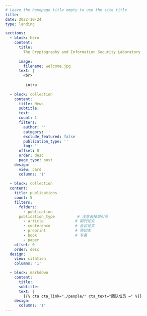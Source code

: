 ```yaml
---
# Leave the homepage title empty to use the site title
title:
date: 2022-10-24
type: landing

sections:
  - block: hero
    content:
      title:
        The Cryptography and Information Security Laboratory
        
      image:
        filename: welcome.jpg
      text: |
        <br>
        
         intro
  
  - block: collection
    content:
      title: News
      subtitle:
      text:
      count: 1
      filters:
        author: ''
        category: ''
        exclude_featured: false
        publication_type: ''
        tag: ''
      offset: 0
      order: desc
      page_type: post
    design:
      view: card
      columns: '1'
  
  - block: collection
  content:
    title: publications
    count: 5
    filters:
      folders:
        - publication
      publication_type          # 注意去掉单引号
        - article              # 期刊论文
        - conference           # 会议论文
        - preprint             # 预印本
        - book                 # 专著
        - paper
    offset: 0
    order: desc
  design:
    view: citation
    columns: '1'

  - block: markdown
    content:
      title:
      subtitle:
      text: |
        {{% cta cta_link="./people/" cta_text="团队成员 →" %}}
    design:
      columns: '1'
---
```

